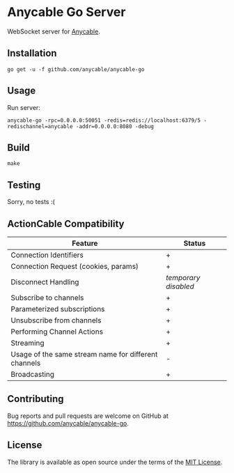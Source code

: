 # Anycable Go Server

WebSocket server for [Anycable](https://github.com/anycable/anycable).

## Installation


```shell
go get -u -f github.com/anycable/anycable-go
```

## Usage

Run server:

```shell
anycable-go -rpc=0.0.0.0:50051 -redis=redis://localhost:6379/5 -redischannel=anycable -addr=0.0.0.0:8080 -debug
```

## Build

```shell
make
```

## Testing

Sorry, no tests :(


## ActionCable Compatibility

Feature                  | Status 
-------------------------|--------
Connection Identifiers   | +
Connection Request (cookies, params) | +
Disconnect Handling | _temporary disabled_
Subscribe to channels | +
Parameterized subscriptions | +
Unsubscribe from channels | +
Performing Channel Actions | +
Streaming | +
Usage of the same stream name for different channels | -
Broadcasting | +

## Contributing

Bug reports and pull requests are welcome on GitHub at https://github.com/anycable/anycable-go.

## License
The library is available as open source under the terms of the [MIT License](http://opensource.org/licenses/MIT).
